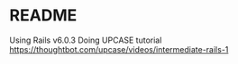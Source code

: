 # README

Using Rails v6.0.3
Doing UPCASE tutorial
https://thoughtbot.com/upcase/videos/intermediate-rails-1